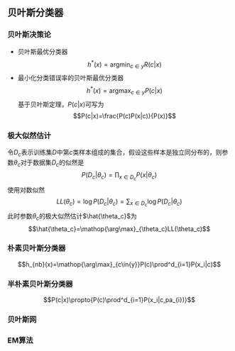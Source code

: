 ## 贝叶斯分类器
### 贝叶斯决策论
- 贝叶斯最优分类器
$$h^*(x)=\mathop{\arg\min}_{c\in{y}}R(c|x)$$
- 最小化分类错误率的贝叶斯最优分类器
$$h^*(x)=\mathop{\arg\max}_{c\in{y}}P(c|x)$$
基于贝叶斯定理，$P(c|x)$可写为
$$P(c|x)=\frac{P(c)P(x|c)}{P(x)}$$

### 极大似然估计
令$D_c$表示训练集$D$中第$c$类样本组成的集合，假设这些样本是独立同分布的，则参数$\theta_c$对于数据集$D_c$的似然是
$$P(D_c|\theta_c)=\prod_{x\in{D_c}}P(x|\theta_c)$$
使用对数似然
$$LL(\theta_c)=\log{P(D_c|\theta_c)}=\sum_{x\in{D_c}}\log{P(D_c|\theta_c)}$$
此时参数$\theta_c$的极大似然估计$\hat{\theta_c}$为
$$\hat{\theta_c}=\mathop{\arg\max}_{\theta_c}LL(\theta_c)$$

### 朴素贝叶斯分类器
$$h_{nb}(x)=\mathop{\arg\max}_{c\in{y}}P(c)\prod^d_{i=1}P(x_i|c)$$

###  半朴素贝叶斯分类器
$$P(c|x)\propto{P(c)\prod^d_{i=1}P(x_i|c,pa_{i})}$$

### 贝叶斯网

### EM算法

